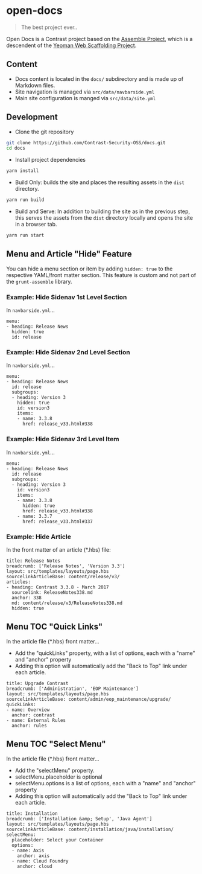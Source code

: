 # open-docs

> The best project ever..

Open Docs is a Contrast project based on the [Assemble Project](http://assemble.io/), which is a descendent of the [Yeoman Web Scaffolding Project](http://yeoman.io).

## Content

* Docs content is located in the `docs/` subdirectory and is made up of Markdown files.
* Site navigation is managed via `src/data/navbarside.yml`
* Main site configuration is manged via `src/data/site.yml`

## Development

- Clone the git repository

```bash
git clone https://github.com/Contrast-Security-OSS/docs.git
cd docs
```

- Install project dependencies

```bash
yarn install
```

- Build Only: builds the site and places the resulting assets in the `dist` directory.

```bash
yarn run build
```

- Build and Serve: In addition to building the site as in the previous step, this serves the assets from the `dist` directory locally and opens the site in a browser tab.

```bash
yarn run start
```

## Menu and Article "Hide" Feature

You can hide a menu section or item by adding `hidden: true` to the respective YAML/front matter section.
This feature is custom and not part of the `grunt-assemble` library.

### Example: Hide Sidenav 1st Level Section

In `navbarside.yml`...

    menu:
    - heading: Release News
      hidden: true
      id: release

### Example: Hide Sidenav 2nd Level Section

In `navbarside.yml`...

    menu:
    - heading: Release News
      id: release
      subgroups:
      - heading: Version 3
        hidden: true
        id: version3
        items:
        - name: 3.3.8
          href: release_v33.html#338

### Example: Hide Sidenav 3rd Level Item

In `navbarside.yml`...

    menu:
    - heading: Release News
      id: release
      subgroups:
      - heading: Version 3
        id: version3
        items:
        - name: 3.3.8
          hidden: true
          href: release_v33.html#338
        - name: 3.3.7
          href: release_v33.html#337

### Example: Hide Article

In the front matter of an article (\*.hbs) file:

    title: Release Notes
    breadcrumb: ['Release Notes', 'Version 3.3']
    layout: src/templates/layouts/page.hbs
    sourcelinkArticleBase: content/release/v3/
    articles:
    - heading: Contrast 3.3.8 - March 2017
      sourcelink: ReleaseNotes338.md
      anchor: 338
      md: content/release/v3/ReleaseNotes338.md
      hidden: true

## Menu TOC "Quick Links"

In the article file (\*.hbs) front matter...

- Add the "quickLinks" property, with a list of options, each with a "name" and "anchor" property
- Adding this option will automatically add the "Back to Top" link under each article.

```
title: Upgrade Contrast
breadcrumb: ['Administration', 'EOP Maintenance']
layout: src/templates/layouts/page.hbs
sourcelinkArticleBase: content/admin/eop_maintenance/upgrade/
quickLinks:
- name: Overview
  anchor: contrast
- name: External Rules
  anchor: rules
```

## Menu TOC "Select Menu"

In the article file (\*.hbs) front matter...

- Add the "selectMenu" property.
- selectMenu.placeholder is optional
- selectMenu.options is a list of options, each with a "name" and "anchor" property
- Adding this option will automatically add the "Back to Top" link under each article.

```
title: Installation
breadcrumb: ['Installation &amp; Setup', 'Java Agent']
layout: src/templates/layouts/page.hbs
sourcelinkArticleBase: content/installation/java/installation/
selectMenu:
  placeholder: Select your Container
  options:
  - name: Axis
    anchor: axis
  - name: Cloud Foundry
    anchor: cloud
```
